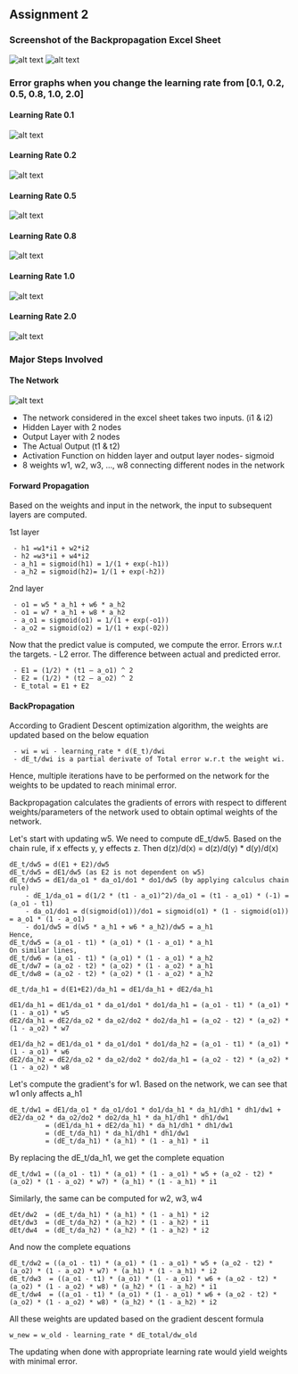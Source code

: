 ## Assignment 2

### Screenshot of the Backpropagation Excel Sheet
![alt text](https://github.com/asravankumar/END2.0/blob/master/session_2/1.png)
![alt text](https://github.com/asravankumar/END2.0/blob/master/session_2/2.png)

### Error graphs when you change the learning rate from [0.1, 0.2, 0.5, 0.8, 1.0, 2.0]
#### Learning Rate 0.1
![alt text](https://github.com/asravankumar/END2.0/blob/master/session_2/Error_graph_LR_0.1.png)
#### Learning Rate 0.2
![alt text](https://github.com/asravankumar/END2.0/blob/master/session_2/Error_graph_LR_0.2.png)
#### Learning Rate 0.5
![alt text](https://github.com/asravankumar/END2.0/blob/master/session_2/Error_graph_LR_0.5.png)
#### Learning Rate 0.8
![alt text](https://github.com/asravankumar/END2.0/blob/master/session_2/Error_graph_LR_0.8.png)
#### Learning Rate 1.0
![alt text](https://github.com/asravankumar/END2.0/blob/master/session_2/Error_graph_LR_1.0.png)
#### Learning Rate 2.0
![alt text](https://github.com/asravankumar/END2.0/blob/master/session_2/Error_graph_LR_2.0.png)

### Major Steps Involved
#### The Network
![alt text](https://github.com/asravankumar/END2.0/blob/master/session_2/network.png)

 - The network considered in the excel sheet takes two inputs. (i1 & i2)
 - Hidden Layer with 2 nodes
 - Output Layer with 2 nodes
 - The Actual Output (t1 & t2)
 - Activation Function on hidden layer and output layer nodes- sigmoid 
 - 8 weights w1, w2, w3, ..., w8 connecting different nodes in the network
 
#### Forward Propagation
 Based on the weights and input in the network, the input to subsequent layers are computed.

 1st layer
 ```
  - h1 =w1*i1 + w2*i2
  - h2 =w3*i1 + w4*i2
  - a_h1 = sigmoid(h1) = 1/(1 + exp(-h1))
  - a_h2 = sigmoid(h2)= 1/(1 + exp(-h2))
```

 2nd layer
 ```
  - o1 = w5 * a_h1 + w6 * a_h2
  - o1 = w7 * a_h1 + w8 * a_h2
  - a_o1 = sigmoid(o1) = 1/(1 + exp(-o1))
  - a_o2 = sigmoid(o2) = 1/(1 + exp(-02))
```

 Now that the predict value is computed, we compute the error.
 Errors w.r.t the targets. - L2 error.
 The difference between actual and predicted error.
 ```
  - E1 = (1/2) * (t1 – a_o1) ^ 2
  - E2 = (1/2) * (t2 – a_o2) ^ 2
  - E_total = E1 + E2
 ```

#### BackPropagation
According to Gradient Descent optimization algorithm, the weights are updated based on the below equation

```
 - wi = wi - learning_rate * d(E_t)/dwi
 - dE_t/dwi is a partial derivate of Total error w.r.t the weight wi.
```

Hence, multiple iterations have to be performed on the network for the weights to be updated to reach minimal error.

Backpropagation calculates the gradients of errors with respect to different weights/parameters of the network used to obtain optimal weights of the network.

Let's start with updating w5. We need to compute dE_t/dw5.
Based on the chain rule, if x effects y, y effects z. Then d(z)/d(x) = d(z)/d(y) * d(y)/d(x)

```
dE_t/dw5 = d(E1 + E2)/dw5
dE_t/dw5 = dE1/dw5 (as E2 is not dependent on w5)
dE_t/dw5 = dE1/da_o1 * da_o1/do1 * do1/dw5 (by applying calculus chain rule)
	- dE_1/da_o1 = d(1/2 * (t1 - a_o1)^2)/da_o1 = (t1 - a_o1) * (-1) = (a_o1 - t1)
	- da_o1/do1 = d(sigmoid(o1))/do1 = sigmoid(o1) * (1 - sigmoid(o1)) = a_o1 * (1 - a_o1)
	- do1/dw5 = d(w5 * a_h1 + w6 * a_h2)/dw5 = a_h1
Hence,
dE_t/dw5 = (a_o1 - t1) * (a_o1) * (1 - a_o1) * a_h1
On similar lines,
dE_t/dw6 = (a_o1 - t1) * (a_o1) * (1 - a_o1) * a_h2
dE_t/dw7 = (a_o2 - t2) * (a_o2) * (1 - a_o2) * a_h1
dE_t/dw8 = (a_o2 - t2) * (a_o2) * (1 - a_o2) * a_h2
```

```
dE_t/da_h1 = d(E1+E2)/da_h1 = dE1/da_h1 + dE2/da_h1

dE1/da_h1 = dE1/da_o1 * da_o1/do1 * do1/da_h1 = (a_o1 - t1) * (a_o1) * (1 - a_o1) * w5
dE2/da_h1 = dE2/da_o2 * da_o2/do2 * do2/da_h1 = (a_o2 - t2) * (a_o2) * (1 - a_o2) * w7

dE1/da_h2 = dE1/da_o1 * da_o1/do1 * do1/da_h2 = (a_o1 - t1) * (a_o1) * (1 - a_o1) * w6
dE2/da_h2 = dE2/da_o2 * da_o2/do2 * do2/da_h1 = (a_o2 - t2) * (a_o2) * (1 - a_o2) * w8
```

Let's compute the gradient's for w1.
Based on the network, we can see that w1 only affects a_h1
```
dE_t/dw1 = dE1/da_o1 * da_o1/do1 * do1/da_h1 * da_h1/dh1 * dh1/dw1 + dE2/da_o2 * da_o2/do2 * do2/da_h1 * da_h1/dh1 * dh1/dw1
         = (dE1/da_h1 + dE2/da_h1) * da_h1/dh1 * dh1/dw1
         = (dE_t/da_h1) * da_h1/dh1 * dh1/dw1 
         = (dE_t/da_h1) * (a_h1) * (1 - a_h1) * i1
```

By replacing the dE_t/da_h1, we get the complete equation
```
dE_t/dw1 = ((a_o1 - t1) * (a_o1) * (1 - a_o1) * w5 + (a_o2 - t2) * (a_o2) * (1 - a_o2) * w7) * (a_h1) * (1 - a_h1) * i1
```

Similarly, the same can be computed for w2, w3, w4
```
dEt/dw2  = (dE_t/da_h1) * (a_h1) * (1 - a_h1) * i2
dEt/dw3  = (dE_t/da_h2) * (a_h2) * (1 - a_h2) * i1
dEt/dw4  = (dE_t/da_h2) * (a_h2) * (1 - a_h2) * i2
```
And now the complete equations
```
dE_t/dw2 = ((a_o1 - t1) * (a_o1) * (1 - a_o1) * w5 + (a_o2 - t2) * (a_o2) * (1 - a_o2) * w7) * (a_h1) * (1 - a_h1) * i2
dE_t/dw3  = ((a_o1 - t1) * (a_o1) * (1 - a_o1) * w6 + (a_o2 - t2) * (a_o2) * (1 - a_o2) * w8) * (a_h2) * (1 - a_h2) * i1
dE_t/dw4  = ((a_o1 - t1) * (a_o1) * (1 - a_o1) * w6 + (a_o2 - t2) * (a_o2) * (1 - a_o2) * w8) * (a_h2) * (1 - a_h2) * i2
```

All these weights are updated based on the gradient descent formula
```
w_new = w_old - learning_rate * dE_total/dw_old
```
The updating when done with appropriate learning rate would yield weights with minimal error.
